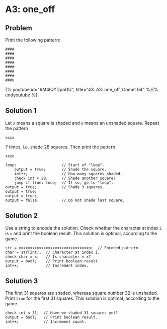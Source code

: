 # A3: one_off

## Problem

Print the following pattern:

```
####
####
####
####
####
####
####
###O
```

{% youtube id="6M4IQYDpoGU", title="43. A3: one_off, Comet 64" %}{% endyoutube %}

## Solution 1

Let `x` means a square is shaded and `o` means an unshaded square. Repeat the
pattern

```
xxxx
```

7 times, i.e. shade 28 squares. Then print the pattern

```
xxxo
```

```
loop:                    // Start of "loop".
    output = true;       // Shade the square.
    int++;               // How many squares shaded.
    check int < 28;      // Shade another square?
    jump if true: loop;  // If so, go to "loop".
output = true;           // Shade 3 squares.
output = true;
output = true;
output = false;          // Do not shade last square.
```

## Solution 2

Use a string to encode the solution. Check whether the character at index `i` is
`x` and print the boolean result. This solution is optimal, according to the
game.

```
str = xxxxxxxxxxxxxxxxxxxxxxxxxxxxxxxo;  // Encoded pattern.
char = str[int];  // Character at index i.
check char = x;   // Is character = x?
output = bool;    // Print boolean result.
int++;            // Increment index.
```

## Solution 3

The first 31 squares are shaded, whereas square number 32 is unshaded. Print
`true` for the first 31 squares. This solution is optimal, according to the
game.

```
check int < 31;  // Have we shaded 31 squares yet?
output = bool;   // Print boolean result.
int++;           // Increment count.
```

